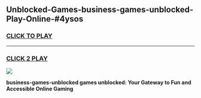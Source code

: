 
## Unblocked-Games-business-games-unblocked-Play-Online-#4ysos
<h3>
<a href="https://premium.freeplayer.one?title=business-games-unblocked&ref=27F">CLICK TO PLAY</a></h3>
<hr>

<h3>
<a href="https://premium.freeplayer.one?title=business-games-unblocked&ref=27F">CLICK 2 PLAY</a>
  
</h3>

<a href="https://premium.freeplayer.one?title=business-games-unblocked&ref=27F"><img src="https://clearcache.store/games.png"></a>


**business-games-unblocked games unblocked: Your Gateway to Fun and Accessible Online Gaming**
